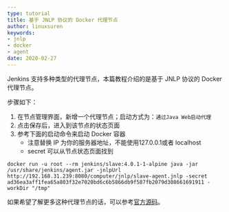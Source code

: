 ```yaml
---
type: tutorial
title: 基于 JNLP 协议的 Docker 代理节点
author: linuxsuren
keywords:
- jnlp
- docker
- agent
date: 2020-02-27
---
```


Jenkins 支持多种类型的代理节点，本篇教程介绍的是基于 JNLP 协议的 Docker 代理节点。

步骤如下：
1. 在节点管理界面，新增一个代理节点；启动方式为：`通过Java Web启动代理`
2. 点击保存后，进入到该节点的状态页面
3. 参考下面的启动命令来启动 Docker 容器
    * 注意替换 IP 为你的服务器地址，不能使用127.0.0.1或者 localhost
    * secret 可以从节点状态页面找到

```
docker run -u root --rm jenkins/slave:4.0.1-1-alpine java -jar /usr/share/jenkins/agent.jar -jnlpUrl http://192.168.31.239:8080/computer/jnlp/slave-agent.jnlp -secret ad36ea3aff1fea65a803f32e7020bd6c6b5866db9f587fb2079d308661691911 -workDir "/tmp"
```

如果希望了解更多这种代理节点的话，可以参考[官方源码](https://github.com/jenkinsci/docker-slave)。
